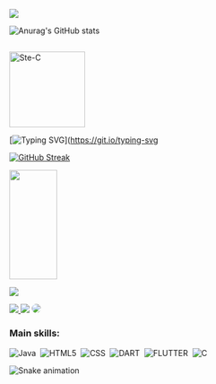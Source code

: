 ![](https://komarev.com/ghpvc/?username=Carlos-juniorLUKE&color=blueviolet)

![Anurag's GitHub stats](https://github-readme-stats.vercel.app/api?username=Carlos-juniorLUKE&theme=aura&show_icons=true)

##
<div align="left"> 
<a href = "https://nadei.42sp.org.br/%22%3E"><img align="center" alt="Ste-C" height="135" width="135" src="https://nadei.42sp.org.br/img/InsigneaP3.png" target="_blank"></a> 
</div>

[![Typing SVG](https://readme-typing-svg.herokuapp.com?font=Fira+Code&size=25&duration=6000&pause=1000&color=15AEF7&center=falso&vCenter=falso&repeat=verdadeiro&width=620&height=60&lines=Hello%2C+I'm+Carlos+Front-end+Mobile+and+Web+Junior;+Developer+at+(dart-Flutter)+;Participated+in+the+42SP+Pool!++%40Pisciner42SP)](https://git.io/typing-svg

[![GitHub Streak](http://github-readme-streak-stats.herokuapp.com?user=Carlos-juniorLUKE&theme=merko&hide_border=&border_radius=5.3&date_format=M%20j%5B%2C%20Y%5D)](https://git.io/streak-stats)


 <img width="41%" height="195px" src="https://github-readme-stats.vercel.app/api/top-langs/?username=Carlos-juniorLUKE&layout=compact&hide_border=true&title_color=da70d6&text_color=da70d6&bg_color=0d1117" />
</div>


<p align="left">
  <img src="https://github-profile-trophy.vercel.app/?username=Carlos-juniorLUKE&theme=dracula&row=2&no-bg=true&column=3&margin-w=15&margin-h=15" />
</p>

<div align="left"> 
<a href="https://instagram.com/junyor_carlos" target="_blank"><img src="https://img.shields.io/badge/-Instagram-%23E4405F?style=for-the-badge&logo=instagram&logoColor=white"</a>
<a href = "mailto:carlos.ca9974@gmail.com"> <img src="https://img.shields.io/badge/-Gmail-%23333?style=for-the-badge&logo=gmail&logoColor=white" target="_blank"></a>
<a href="https://www.linkedin.com/in/carlos-augusto-953363208/" target="_blank"><img src="https://img.shields.io/badge/-LinkedIn-%230077B5?style=for-the-badge&logo=linkedin&logoColor=white" style="border-radius: 30px" target="_blank"></a> 
 </div>

 ### Main skills:
![Java](https://img.shields.io/badge/java-0D1117?style=for-the-badge&logo=Java&labelColor=0D1117)&nbsp;
![HTML5](https://img.shields.io/badge/html5-0D1117?style=for-the-badge&logo=html5&labelColor=0D1117)&nbsp;
![CSS](https://img.shields.io/badge/-CSS-0D1117?style=for-the-badge&logo=CSS3&logoColor=1572B6&labelColor=0D1117)&nbsp;
![DART](https://img.shields.io/badge/-DART-0D1117?style=for-the-badge&logo=dart&logoColor=1572B6&labelColor=0D1117)&nbsp;
![FLUTTER](https://img.shields.io/badge/-FLUTTER-0D1117?style=for-the-badge&logo=flutter&logoColor=1572B6&labelColor=0D1117)&nbsp;
![C](https://img.shields.io/badge/-C-0D1117?style=for-the-badge&logo=c&logoColor=1572B6&labelColor=0D1117)&nbsp;

![Snake animation](https://github.com/yuu-minew/yuu-minew/blob/output/github-contribution-grid-snake.svg)
